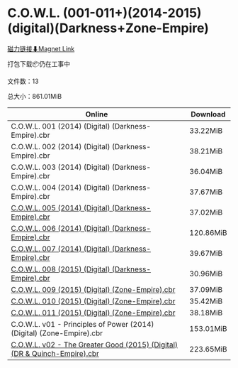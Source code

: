 # C.O.W.L. (001-011+)(2014-2015)(digital)(Darkness+Zone-Empire)

[磁力链接⬇Magnet Link](magnet:?xt=urn:btih:8a04bace1c45ef7dcda45e9091dd50bc89585620&dn=C.O.W.L.%20%28001-011%2B%29%282014-2015%29%28digital%29%28Darkness%2BZone-Empire%29)

打包下载📦仍在工事中

文件数：13

总大小：861.01MiB

Online | Download
--- | ---
C.O.W.L. 001 (2014) (Digital) (Darkness-Empire).cbr | 33.22MiB
C.O.W.L. 002 (2014) (Digital) (Darkness-Empire).cbr | 38.21MiB
C.O.W.L. 003 (2014) (Digital) (Darkness-Empire).cbr | 36.04MiB
C.O.W.L. 004 (2014) (Digital) (Darkness-Empire).cbr | 37.67MiB
[C.O.W.L. 005 (2014) (Digital) (Darkness-Empire).cbr](https://github.com/alicewish/markdown/blob/master/comic/C-O-W-L-005-2014-Digital-Darkness-Empire-cbr.md) | 37.02MiB
[C.O.W.L. 006 (2014) (Digital) (Darkness-Empire).cbr](https://github.com/alicewish/markdown/blob/master/comic/C-O-W-L-006-2014-Digital-Darkness-Empire-cbr.md) | 120.86MiB
[C.O.W.L. 007 (2014) (Digital) (Darkness-Empire).cbr](https://github.com/alicewish/markdown/blob/master/comic/C-O-W-L-007-2014-Digital-Darkness-Empire-cbr.md) | 39.67MiB
[C.O.W.L. 008 (2015) (Digital) (Darkness-Empire).cbr](https://github.com/alicewish/markdown/blob/master/comic/C-O-W-L-008-2015-Digital-Darkness-Empire-cbr.md) | 30.96MiB
[C.O.W.L. 009 (2015) (Digital) (Zone-Empire).cbr](https://github.com/alicewish/markdown/blob/master/comic/C-O-W-L-009-2015-Digital-Zone-Empire-cbr.md) | 37.09MiB
[C.O.W.L. 010 (2015) (Digital) (Zone-Empire).cbr](https://github.com/alicewish/markdown/blob/master/comic/C-O-W-L-010-2015-Digital-Zone-Empire-cbr.md) | 35.42MiB
[C.O.W.L. 011 (2015) (Digital) (Zone-Empire).cbr](https://github.com/alicewish/markdown/blob/master/comic/C-O-W-L-011-2015-Digital-Zone-Empire-cbr.md) | 38.18MiB
C.O.W.L. v01 - Principles of Power (2014) (Digital) (Zone-Empire).cbr | 153.01MiB
[C.O.W.L. v02 - The Greater Good (2015) (Digital) (DR & Quinch-Empire).cbr](https://github.com/alicewish/markdown/blob/master/comic/C-O-W-L-v02-Greater-Good-2015-Digital-DR-Quinch-Empire-cbr.md) | 223.65MiB